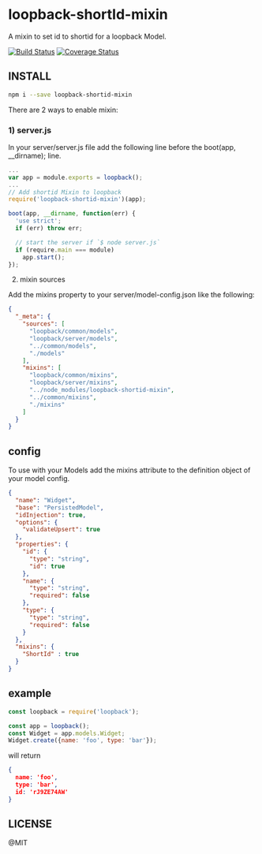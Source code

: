 # loopback-shortId-mixin
A mixin to set id to shortid for a loopback Model.

[![Build Status](https://travis-ci.org/FengYuHe/loopback-shortId-mixin.svg?branch=master)](https://travis-ci.org/FengYuHe/loopback-shortId-mixin)
[![Coverage Status](https://coveralls.io/repos/github/FengYuHe/loopback-shortId-mixin/badge.svg?branch=master)](https://coveralls.io/github/FengYuHe/loopback-shortId-mixin?branch=master)

## INSTALL

```sh
npm i --save loopback-shortid-mixin
```

There are 2 ways to enable mixin:

### 1) server.js

In your server/server.js file add the following line before the boot(app, __dirname); line.

```js
...
var app = module.exports = loopback();
...
// Add shortid Mixin to loopback
require('loopback-shortid-mixin')(app);

boot(app, __dirname, function(err) {
  'use strict';
  if (err) throw err;

  // start the server if `$ node server.js`
  if (require.main === module)
    app.start();
});
```

2) mixin sources

Add the mixins property to your server/model-config.json like the following:

```json
{
  "_meta": {
    "sources": [
      "loopback/common/models",
      "loopback/server/models",
      "../common/models",
      "./models"
    ],
    "mixins": [
      "loopback/common/mixins",
      "loopback/server/mixins",
      "../node_modules/loopback-shortid-mixin",
      "../common/mixins",
      "./mixins"
    ]
  }
}
```

## config

To use with your Models add the mixins attribute to the definition object of your model config.

```json
{
  "name": "Widget",
  "base": "PersistedModel",
  "idInjection": true,
  "options": {
    "validateUpsert": true
  },
  "properties": {
    "id": {
      "type": "string",
      "id": true
    },
    "name": {
      "type": "string",
      "required": false
    },
    "type": {
      "type": "string",
      "required": false
    }
  },
  "mixins": {
    "ShortId" : true
  }
}

```

## example

```js
const loopback = require('loopback');

const app = loopback();
const Widget = app.models.Widget;
Widget.create({name: 'foo', type: 'bar'});
```
will return

```json
{
  name: 'foo',
  type: 'bar',
  id: 'rJ9ZE74AW'
}
```

## LICENSE

@MIT